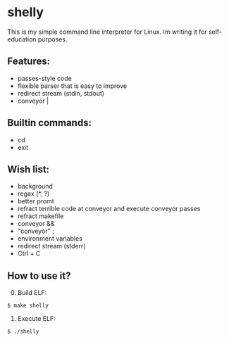 # shelly
This is my simple command line interpreter for Linux. Im writing it for self-education purposes.

## Features:
* passes-style code
* flexible parser that is easy to improve
* redirect stream (stdin, stdout)
* conveyor |


## Builtin commands:
* cd
* exit

## Wish list:
* background
* regax (*, ?)
* better promt
* refract terrible code at conveyor and execute conveyor passes
* refract makefile
* conveyor &&
* "conveyor" ;
* environment variables
* redirect stream (stderr)
* Ctrl + C

## How to use it?
0. Build ELF:
```
$ make shelly
```
1. Execute ELF:
```
$ ./shelly
```
